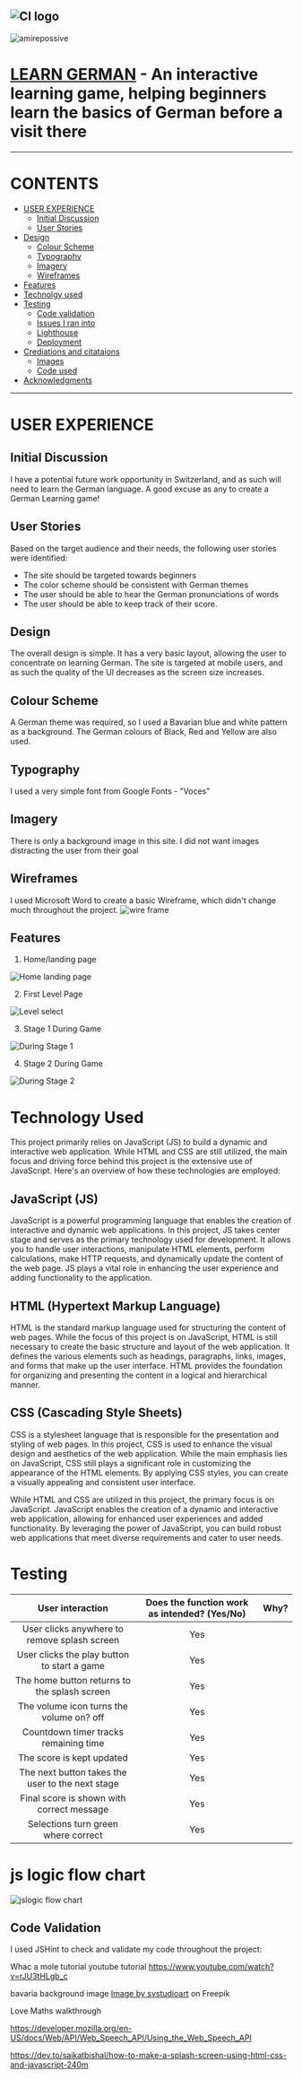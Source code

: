 ![CI logo](https://codeinstitute.s3.amazonaws.com/fullstack/ci_logo_small.png)
---
![amirepossive](assets/images/readMe_images/Am_I_Responsive.jpg)
# [LEARN GERMAN](https://garymast.github.io/Language-Game/) - An interactive learning game, helping beginners learn the basics of German before a visit there

---

# CONTENTS

* [USER EXPERIENCE](#USEREXPERIENCE)
    * [Initial Discussion](#Initialdiscussion)
    * [User Stories](#Userstories)
* [Design](#Design)
	* [Colour Scheme](#Colourscheme)
	* [Typography](#Typography)
	* [Imagery](#Imagery)
	* [Wireframes](#Wireframes)
* [Features](#Features)
* [Technolgy used ](#Technologyused)
* [Testing](#Testing)
    * [Code validation ](#Codevalidation)
    * [Issues I ran into ](#Issuesiraninto)
    * [Lighthouse](#Lighthouse)
    * [Deployment](#Deployment)
* [Crediations and citataions](#Crediationsandcitataions)
    * [Images](#Images)
    * [Code used](#Codeused)
* [Acknowledgments](#Acknowledgments)


---

# USER EXPERIENCE

## Initial Discussion
I have a potential future work opportunity in Switzerland, and as such will need to learn the German language. A good excuse as any to create a German Learning game!

## User Stories
Based on the target audience and their needs, the following user stories were identified:

* The site should be targeted towards beginners
* The color scheme should be consistent with German themes
* The user should be able to hear the German pronunciations of words
* The user should be able to keep track of their score.

## Design
The overall design is simple. It has a very basic layout, allowing the user to concentrate on learning German. The site is targeted at mobile users, and as such the quality of the UI decreases as the screen size increases.

## Colour Scheme
A German theme was required, so I used a Bavarian blue and white pattern as a background. The German colours of Black, Red and Yellow are also used.

## Typography
I used a very simple font from Google Fonts - "Voces"

## Imagery
There is only a background image in this site. I did not want images distracting the user from their goal

## Wireframes
I used Microsoft Word to create a basic Wireframe, which didn't change much throughout the project.
![wire frame](assets/images/readMe_images/Wireframe2.jpg)


## Features
1. Home/landing page

![Home landing page](assets/images/readMe_images/Landing_Page.jpg)

2. First Level Page

![Level select](assets/images/readMe_images/Game_Ready.jpg)

3. Stage 1 During Game

![During Stage 1](assets/images/readMe_images/Stage_One.jpg)

4. Stage 2 During Game

![During Stage 2](assets/images/readMe_images/Stage_Two.jpg)

# Technology Used
This project primarily relies on JavaScript (JS) to build a dynamic and interactive web application. While HTML and CSS are still utilized, the main focus and driving force behind this project is the extensive use of JavaScript. Here's an overview of how these technologies are employed:

## JavaScript (JS)
JavaScript is a powerful programming language that enables the creation of interactive and dynamic web applications. In this project, JS takes center stage and serves as the primary technology used for development. It allows you to handle user interactions, manipulate HTML elements, perform calculations, make HTTP requests, and dynamically update the content of the web page. JS plays a vital role in enhancing the user experience and adding functionality to the application.

## HTML (Hypertext Markup Language)
HTML is the standard markup language used for structuring the content of web pages. While the focus of this project is on JavaScript, HTML is still necessary to create the basic structure and layout of the web application. It defines the various elements such as headings, paragraphs, links, images, and forms that make up the user interface. HTML provides the foundation for organizing and presenting the content in a logical and hierarchical manner.

## CSS (Cascading Style Sheets)
CSS is a stylesheet language that is responsible for the presentation and styling of web pages. In this project, CSS is used to enhance the visual design and aesthetics of the web application. While the main emphasis lies on JavaScript, CSS still plays a significant role in customizing the appearance of the HTML elements. By applying CSS styles, you can create a visually appealing and consistent user interface.

While HTML and CSS are utilized in this project, the primary focus is on JavaScript. JavaScript enables the creation of a dynamic and interactive web application, allowing for enhanced user experiences and added functionality. By leveraging the power of JavaScript, you can build robust web applications that meet diverse requirements and cater to user needs.

# Testing
| User interaction | Does the function work as intended? (Yes/No) | Why? |
|:---:|:---:|---|
| User clicks anywhere to remove splash screen  | Yes | |
| User clicks the play button to start a game | Yes | |
| The home button returns to the splash screen | Yes | |
| The volume icon turns the volume on? off | Yes | |
| Countdown timer tracks remaining time | Yes | |
| The score is kept updated | Yes | |
| The next button takes the user to the next stage | Yes | |
| Final score is shown with correct message | Yes | |
| Selections turn green where correct | Yes | |

# js logic flow chart 
![jslogic flow chart](assets/images/readMe_images/JS_Logic_Flow.jpg)

## Code Validation

I used JSHint to check and validate my code throughout the project:




Whac a mole tutorial youtube tutorial
https://www.youtube.com/watch?v=rJU3tHLgb_c

bavaria background image <a href="https://www.freepik.com/free-vector/oktoberfest-blue-seamless-rhombus-background-vector-illustration_24450729.htm#query=bavaria%20pattern&position=0&from_view=keyword&track=ais">Image by svstudioart</a> on Freepik

Love Maths walkthrough

https://developer.mozilla.org/en-US/docs/Web/API/Web_Speech_API/Using_the_Web_Speech_API

https://dev.to/saikatbishal/how-to-make-a-splash-screen-using-html-css-and-javascript-240m